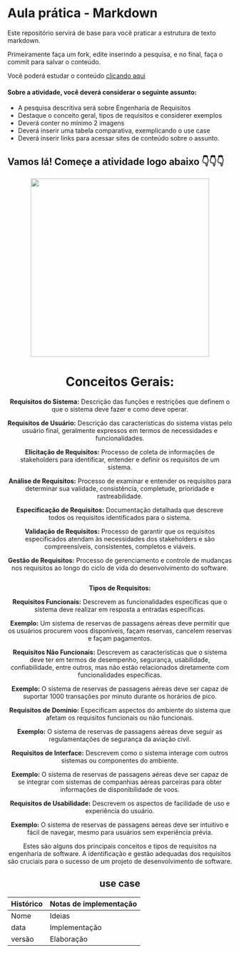 # Aula prática - Markdown

Este repositório servirá de base para você praticar a estrutura de texto markdown. 

Primeiramente faça um fork, edite inserindo a pesquisa, e no final, faça o commit para salvar o conteúdo.

Você poderá estudar o conteúdo [clicando aqui](https://docs.pipz.com/central-de-ajuda/learning-center/guia-basico-de-markdown#open)

#### Sobre a atividade, você deverá considerar o seguinte assunto:

- A pesquisa descritiva será sobre Engenharia de Requisitos
- Destaque o conceito geral, tipos de requisitos e considerer exemplos
- Deverá conter no mínimo 2 imagens
- Deverá inserir uma tabela comparativa, exemplicando o use case
- Deverá inserir links para acessar sites de conteúdo sobre o assunto.


## Vamos lá! Começe a atividade logo abaixo 👇👇👇

<div align="center">
<img src="https://crehana-blog.imgix.net/media/filer_public/a5/52/a5524cdd-6727-45e5-8920-ead88232d1b4/software-programacion.jpg?auto=format&q=50" width="400">
  
# Conceitos Gerais:
**Requisitos do Sistema:** Descrição das funções e restrições que definem o que o sistema deve fazer e como deve operar.

**Requisitos de Usuário:** Descrição das características do sistema vistas pelo usuário final, geralmente expressos em termos de necessidades e funcionalidades.

**Elicitação de Requisitos:** Processo de coleta de informações de stakeholders para identificar, entender e definir os requisitos de um sistema.

**Análise de Requisitos:** Processo de examinar e entender os requisitos para determinar sua validade, consistência, completude, prioridade e rastreabilidade.

**Especificação de Requisitos:** Documentação detalhada que descreve todos os requisitos identificados para o sistema.

**Validação de Requisitos:** Processo de garantir que os requisitos especificados atendam às necessidades dos stakeholders e são compreensíveis, consistentes, completos e viáveis.

**Gestão de Requisitos:** Processo de gerenciamento e controle de mudanças nos requisitos ao longo do ciclo de vida do desenvolvimento do software.

<img scr="https://encrypted-tbn0.gstatic.com/images?q=tbn:ANd9GcSbX7wE99gZMUlj_PdgdVIRyhtm0B7VyyNW5tKiFD5q7QOjPZ-6i5EHXkw4a619ZcAlBEE&usqp=CAU">

**Tipos de Requisitos:**

**Requisitos Funcionais:** Descrevem as funcionalidades específicas que o sistema deve realizar em resposta a entradas específicas.

**Exemplo:** Um sistema de reservas de passagens aéreas deve permitir que os usuários procurem voos disponíveis, façam reservas, cancelem reservas e façam pagamentos.

**Requisitos Não Funcionais:** Descrevem as características que o sistema deve ter em termos de desempenho, segurança, usabilidade, confiabilidade, entre outros, mas não estão relacionados diretamente com funcionalidades específicas.

**Exemplo:** O sistema de reservas de passagens aéreas deve ser capaz de suportar 1000 transações por minuto durante os horários de pico.

**Requisitos de Domínio:** Especificam aspectos do ambiente do sistema que afetam os requisitos funcionais ou não funcionais.

**Exemplo:** O sistema de reservas de passagens aéreas deve seguir as regulamentações de segurança da aviação civil.

**Requisitos de Interface:** Descrevem como o sistema interage com outros sistemas ou componentes do ambiente.

**Exemplo:** O sistema de reservas de passagens aéreas deve ser capaz de se integrar com sistemas de companhias aéreas parceiras para obter informações de disponibilidade de voos.

**Requisitos de Usabilidade:** Descrevem os aspectos de facilidade de uso e experiência do usuário.

**Exemplo:** O sistema de reservas de passagens aéreas deve ser intuitivo e fácil de navegar, mesmo para usuários sem experiência prévia.

Estes são alguns dos principais conceitos e tipos de requisitos na engenharia de software. A identificação e gestão adequadas dos requisitos são cruciais para o sucesso de um projeto de desenvolvimento de software.

## use case

Histórico | Notas de implementação
----------|--------------------
Nome      |  Ideias
data      | Implementação
versão    | Elaboração








